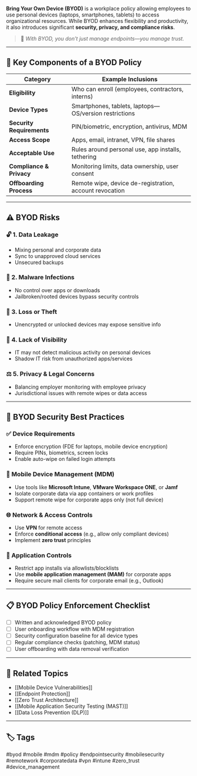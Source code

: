 **Bring Your Own Device (BYOD)** is a workplace policy allowing employees to use personal devices (laptops, smartphones, tablets) to access organizational resources. While BYOD enhances flexibility and productivity, it also introduces significant **security, privacy, and compliance risks**.

> 🧠 *With BYOD, you don’t just manage endpoints—you manage trust.*

---

## 🧱 Key Components of a BYOD Policy

| Category               | Example Inclusions                                      |
|------------------------|---------------------------------------------------------|
| **Eligibility**         | Who can enroll (employees, contractors, interns)        |
| **Device Types**        | Smartphones, tablets, laptops—OS/version restrictions   |
| **Security Requirements**| PIN/biometric, encryption, antivirus, MDM              |
| **Access Scope**        | Apps, email, intranet, VPN, file shares                 |
| **Acceptable Use**      | Rules around personal use, app installs, tethering      |
| **Compliance & Privacy**| Monitoring limits, data ownership, user consent         |
| **Offboarding Process** | Remote wipe, device de-registration, account revocation |

---

## ⚠️ BYOD Risks

### 🔓 1. **Data Leakage**
- Mixing personal and corporate data
- Sync to unapproved cloud services
- Unsecured backups

### 🦠 2. **Malware Infections**
- No control over apps or downloads
- Jailbroken/rooted devices bypass security controls

### 🚫 3. **Loss or Theft**
- Unencrypted or unlocked devices may expose sensitive info

### 🧪 4. **Lack of Visibility**
- IT may not detect malicious activity on personal devices
- Shadow IT risk from unauthorized apps/services

### ⚖️ 5. **Privacy & Legal Concerns**
- Balancing employer monitoring with employee privacy
- Jurisdictional issues with remote wipes or data access

---

## 🔐 BYOD Security Best Practices

### ✅ Device Requirements

- Enforce encryption (FDE for laptops, mobile device encryption)
- Require PINs, biometrics, screen locks
- Enable auto-wipe on failed login attempts

### 📱 Mobile Device Management (MDM)

- Use tools like **Microsoft Intune**, **VMware Workspace ONE**, or **Jamf**
- Isolate corporate data via app containers or work profiles
- Support remote wipe for corporate apps only (not full device)

### 🌐 Network & Access Controls

- Use **VPN** for remote access
- Enforce **conditional access** (e.g., allow only compliant devices)
- Implement **zero trust** principles

### 🎯 Application Controls

- Restrict app installs via allowlists/blocklists
- Use **mobile application management (MAM)** for corporate apps
- Require secure mail clients for corporate email (e.g., Outlook)

---

## 📋 BYOD Policy Enforcement Checklist

- [ ] Written and acknowledged BYOD policy
- [ ] User onboarding workflow with MDM registration
- [ ] Security configuration baseline for all device types
- [ ] Regular compliance checks (patching, MDM status)
- [ ] User offboarding with data removal verification

---

## 🧩 Related Topics

- [[Mobile Device Vulnerabilities]]
- [[Endpoint Protection]]
- [[Zero Trust Architecture]]
- [[Mobile Application Security Testing (MAST)]]
- [[Data Loss Prevention (DLP)]]

---

## 🏷 Tags

#byod #mobile #mdm #policy #endpointsecurity #mobilesecurity #remotework #corporatedata #vpn #intune #zero_trust #device_management

